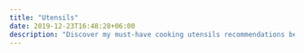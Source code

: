 ```yaml
---
title: "Utensils"
date: 2019-12-23T16:48:28+06:00
description: "Discover my must-have cooking utensils recommendations below!"
---
```

